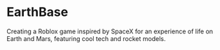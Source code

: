 # EarthBase
Creating a Roblox game inspired by SpaceX for an experience of life on Earth and Mars, featuring cool tech and rocket models.
